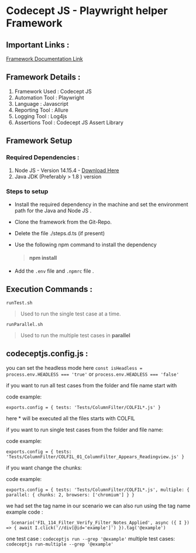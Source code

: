 # Codecept JS - Playwright helper Framework 

## Important Links : 
[Framework Documentation Link](https://codecept.io/helpers/Playwright/)

## Framework Details : 
1. Framework Used : Codecept JS
2. Automation Tool : Playwright
3. Language : Javascript
4. Reporting Tool : Allure 
5. Logging Tool : Log4js
6. Assertions Tool : Codecept JS Assert Library 

##  Framework Setup 

### Required Dependencies : 
1. Node JS - Version 14.15.4 - [Download Here](https://lumeltech-my.sharepoint.com/:u:/g/personal/sabareeshr_lumel_com/EcjYqUpf54NNiz1oR3OltdoBDdJUEBQTQxtE8p2ntL2pTA?e=MacduD)
2. Java JDK (Preferably > 1.8 ) version 

### Steps to setup 
* Install the required dependency in the machine and set the environment path for the Java and Node JS . 
* Clone the framework from the Git-Repo. 
* Delete the file ./steps.d.ts (if present)
* Use the following npm command to install the dependency 
	> #### npm install 

* Add the `.env` file and `.npmrc` file . 

## Execution Commands : 
`runTest.sh`
>  Used to run the single test case at a time.

`runParallel.sh`
>  Used to run the multiple test cases in **parallel**

## codeceptjs.config.js :

you can set the headless mode here
`const isHeadless = process.env.HEADLESS === 'true'` or `process.env.HEADLESS === 'false'`

if you want to run all test cases from the folder and file name start with

code example:

`exports.config = {
  tests: 'Tests/ColumnFilter/COLFIL*.js'
 }`
 
here * will be executed all the files starts with COLFIL

if you want to run single test cases from the folder and file name:

code example:

`exports.config = {
  tests: 'Tests/ColumnFilter/COLFIL_01_ColumnFilter_Appears_Readingview.js'
 }`

if you want change the chunks:

code example:

`exports.config = {
  tests: 'Tests/ColumnFilter/COLFIL*.js',
  multiple: {
    parallel: {
      chunks: 2,
      browsers: ['chromium']
    }
  }`

we had set the tag name in our scenario we can also run using the tag name 
example code :

`  Scenario('FIL_114_Filter_Verify_Filter_Notes_Applied', async ({ I }) => {
   await I.click('//div[@id='example']')
}).tag('@example')`

one test case :
`codeceptjs run --grep '@example'`
multiple test cases:
`codeceptjs run-multiple --grep '@example'`
